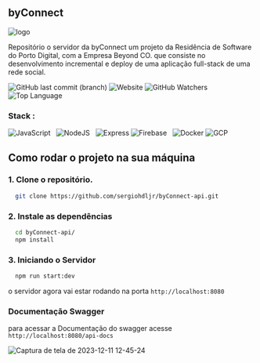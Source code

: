 
## byConnect 

![logo](https://github.com/sergiohdljr/sergiohdljr/assets/102623806/751609a4-d4d6-4611-978e-a7abd5cfc91a)

Repositório o servidor da byConnect um projeto da Residência de Software do Porto Digital, com a Empresa Beyond CO. 
que consiste no desenvolvimento incremental e deploy de uma aplicação full-stack de uma rede social. 


![GitHub last commit (branch)](https://img.shields.io/github/last-commit/sergiohdljr/byConnect-api/main)
![Website](https://img.shields.io/website?up_message=online&up_color=green&down_message=offline&down_color=red&url=https%3A%2F%2Fprojeto-beyond-8c339.web.app/%2F)
![GitHub Watchers](https://img.shields.io/github/watchers/sergiohdljr/byConnect-api)
![Top Language](https://img.shields.io/github/languages/top/sergiohdljr/byConnect-api?color=green)


### Stack : 
![JavaScript](https://img.shields.io/badge/-JavaScript-black?logo=javascript&style=social)&nbsp;&nbsp;
![NodeJS](https://img.shields.io/badge/-NodeJS-black?logo=node.js&style=social)&nbsp;&nbsp;
![Express](https://img.shields.io/badge/-Express-black?logo=express&style=social)
![Firebase](https://img.shields.io/badge/-firebase-black?logo=Firebase&style=social)&nbsp;&nbsp;
![Docker](https://img.shields.io/badge/-docker-black?logo=docker&style=social)
![GCP](https://img.shields.io/badge/-Google_Cloud-black?logo=googleCloud&style=social)


## Como rodar o projeto na sua máquina

### 1. Clone o repositório.

```bash
  git clone https://github.com/sergiohdljr/byConnect-api.git
```

### 2. Instale as dependências

```bash
  cd byConnect-api/
  npm install
```

### 3. Iniciando o Servidor

```bash
  npm run start:dev
```

o servidor agora vai estar rodando na porta `http://localhost:8080`

### Documentação Swagger 

para acessar a Documentação do swagger acesse `http://localhost:8080/api-docs`

![Captura de tela de 2023-12-11 12-45-24](https://github.com/sergiohdljr/byConnect-api/assets/102623806/9633f753-ec10-46e6-81d8-3ae326b5e11c)
